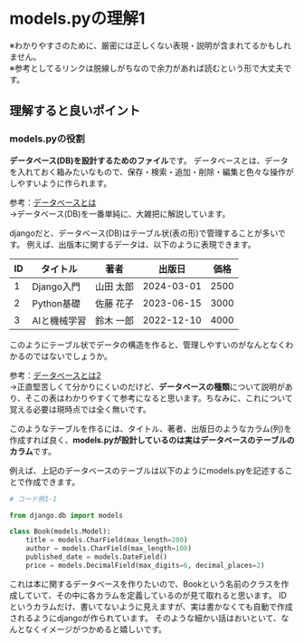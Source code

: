 # models.pyの理解1

※わかりやすさのために、厳密には正しくない表現・説明が含まれてるかもしれません。  
※参考としてるリンクは脱線しがちなので余力があれば読むという形で大丈夫です。

## 理解すると良いポイント

### models.pyの役割
**データベース(DB)を設計するためのファイル**です。
データベースとは、データを入れておく箱みたいなもので、保存・検索・追加・削除・編集と色々な操作がしやすいように作られます。

参考：[データベースとは](https://wa3.i-3-i.info/word133.html)  
→データベース(DB)を一番単純に、大雑把に解説しています。

djangoだと、データベース(DB)はテーブル状(表の形)で管理することが多いです。
例えば、出版本に関するデータは、以下のように表現できます。

| ID | タイトル | 著者 | 出版日 | 価格 |
|----|----------------|----------|------------|------|
| 1  | Django入門   | 山田 太郎 | 2024-03-01 | 2500 |
| 2  | Python基礎   | 佐藤 花子 | 2023-06-15 | 3000 |
| 3  | AIと機械学習 | 鈴木 一郎 | 2022-12-10 | 4000 |

このようにテーブル状でデータの構造を作ると、管理しやすいのがなんとなくわかるのではないでしょうか。

参考：[データベースとは2](https://it-trend.jp/database/article/89-0065)  
→正直堅苦しくて分かりにくいのだけど、**データベースの種類**について説明があり、そこの表はわかりやすくて参考になると思います。ちなみに、これについて覚える必要は現時点では全く無いです。

このようなテーブルを作るには、タイトル、著者、出版日のようなカラム(列)を作成すれば良く、**models.pyが設計しているのは実はデータベースのテーブルのカラム**です。

例えば、上記のデータベースのテーブルは以下のようにmodels.pyを記述することで作成できます。

```python
# コード例1-1

from django.db import models

class Book(models.Model):
    title = models.CharField(max_length=200)
    author = models.CharField(max_length=100)
    published_date = models.DateField()
    price = models.DecimalField(max_digits=6, decimal_places=2)
```

これは本に関するデータベースを作りたいので、Bookという名前のクラスを作成していて、その中に各カラムを定義しているのが見て取れると思います。
IDというカラムだけ、書いてないように見えますが、実は書かなくても自動で作成されるようにdjangoが作られています。
そのような細かい話はおいといて、なんとなくイメージがつかめると嬉しいです。